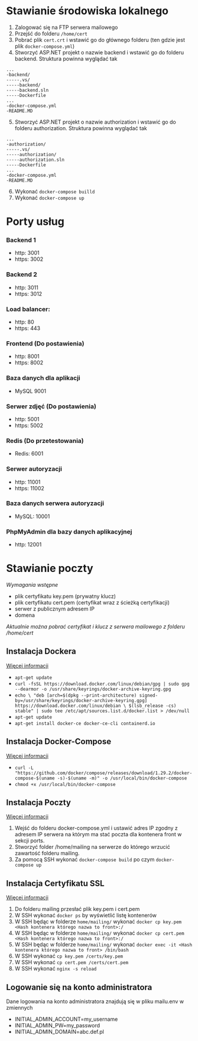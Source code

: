 # Stawianie środowiska lokalnego

1. Zalogować się na FTP serwera mailowego
2. Przejść do folderu `/home/cert`
3. Pobrać plik `cert.crt` i wstawić go do głównego folderu (ten gdzie jest plik `docker-compose.yml`)
4. Stworzyć ASP.NET projekt o nazwie backend i wstawić go do folderu backend. Struktura powinna wyglądać tak
```
...
-backend/
-----.vs/
-----backend/
-----backend.sln
-----Dockerfile
...
-docker-compose.yml
-README.MD
```
5. Stworzyć ASP.NET projekt o nazwie authorization i wstawić go do folderu authorization. Struktura powinna wyglądać tak
```
...
-authorization/
-----.vs/
-----authorization/
-----authorization.sln
-----Dockerfile
...
-docker-compose.yml
-README.MD
```
6. Wykonać `docker-compose builld`
7. Wykonać `docker-compose up`

# Porty usług
### Backend 1 
* http: 3001 
* https: 3002
### Backend 2
* http: 3011 
* https: 3012
### Load balancer: 
* http: 80 
* https: 443
### Frontend (Do postawienia)
* http: 8001
* https: 8002
### Baza danych dla aplikacji
* MySQL 9001
### Serwer zdjęć (Do postawienia)
* http: 5001
* https: 5002
### Redis (Do przetestowania)
* Redis: 6001
### Serwer autoryzacji
* http: 11001 
* https: 11002
### Baza danych serwera autoryzacji
* MySQL: 10001
### PhpMyAdmin dla bazy danych aplikacyjnej
* http: 12001

# Stawianie poczty

_Wymagania wstępne_
* plik certyfikatu key.pem (prywatny klucz)
* plik certyfikatu cert.pem (certyfikat wraz z ścieżką certyfikacji)
* serwer z publicznym adresem IP
* domena

_Aktualnie można pobrać certyfikat i klucz z serwera mailowego z folderu /home/cert_

## Instalacja Dockera
[Więcej informacji](https://docs.docker.com/engine/install/debian/)
* ```apt-get update ```
* ```curl -fsSL https://download.docker.com/linux/debian/gpg | sudo gpg --dearmor -o /usr/share/keyrings/docker-archive-keyring.gpg ```
* ``
 echo \
  "deb [arch=$(dpkg --print-architecture) signed-by=/usr/share/keyrings/docker-archive-keyring.gpg] https://download.docker.com/linux/debian \
  $(lsb_release -cs) stable" | sudo tee /etc/apt/sources.list.d/docker.list > /dev/null ``
* ```apt-get update```
* ```apt-get install docker-ce docker-ce-cli containerd.io```

## Instalacja Docker-Compose
[Więcej informacji](https://docs.docker.com/compose/install/)
* ```curl -L "https://github.com/docker/compose/releases/download/1.29.2/docker-compose-$(uname -s)-$(uname -m)" -o /usr/local/bin/docker-compose```
* ```chmod +x /usr/local/bin/docker-compose```
## Instalacja Poczty
[Więcej informacji](https://mailu.io/1.9/)
1. Wejść do folderu docker-compose.yml i ustawić adres IP zgodny z adresem IP serwera na którym ma stać poczta dla kontenera front w sekcji ports.
2. Stworzyć folder /home/mailing na serwerze do którego wrzucić zawartość folderu mailing.
3. Za pomocą SSH wykonać ``` docker-compose build ``` po czym ``` docker-compose up ```

## Instalacja Certyfikatu SSL
[Więcej informacji](https://mailu.io/master/maintain.html#external-certs)
1. Do folderu mailing przesłać plik key.pem i cert.pem
2. W SSH wykonać ``` docker ps ``` by wyświetlić listę kontenerów
3. W SSH będąc w folderze `home/mailing/` wykonać ``` docker cp key.pem <Hash kontenera którego nazwa to front>:/ ```
4. W SSH będąc w folderze `home/mailing/` wykonać ``` docker cp cert.pem <Hash kontenera którego nazwa to front>:/ ```
5. W SSH będąc w folderze `home/mailing/` wykonać ``` docker exec -it <Hash kontenera którego nazwa to front> /bin/bash  ```
6. W SSH wykonać ``` cp key.pem /certs/key.pem ```
7. W SSH wykonać ``` cp cert.pem /certs/cert.pem ```
8. W SSH wykonać ``` nginx -s reload ```

## Logowanie się na konto administratora
Dane logowania na konto administratora znajdują się w pliku mailu.env w zmiennych
* INITIAL_ADMIN_ACCOUNT=my_username
* INITIAL_ADMIN_PW=my_password
* INITIAL_ADMIN_DOMAIN=abc.def.pl
